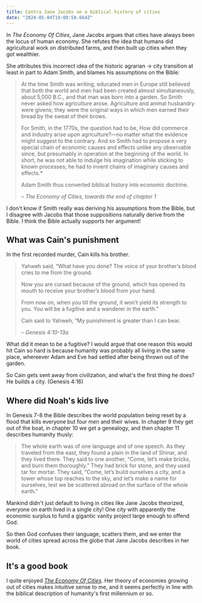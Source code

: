 ```yaml
---
title: Contra Jane Jacobs on a biblical history of cities
date: "2024-05-04T19:00:58.664Z"
---
```


In *The Economy Of Cities*, Jane Jacobs argues that cities have always been the locus of human economy.  She refutes the idea that humans did agricultural work on distributed farms, and then built up cities when they got wealthier.

She attributes this incorrect idea of the historic agrarian -> city transition at least in part to Adam Smith, and blames his assumptions on the Bible:

> At the time Smith was writing, educated men in Europe still believed that both the world and men had been created almost simultaneously, about 5,000 B.C., and that man was born into a garden. So Smith never asked how agriculture arose. Agriculture and animal husbandry were givens; they were the original ways in which men earned their bread by the sweat of their brows.
>
> For Smith, in the 1770s, the question had to be, How did commerce and industry arise upon agriculture?—no matter what the evidence might suggest to the contrary. And so Smith had to propose a very special chain of economic causes and effects unlike any observable since, but presumably in operation at the beginning of the world. In short, he was not able to indulge his imagination while sticking to known processes; he had to invent chains of imaginary causes and effects.*
>
> Adam Smith thus converted biblical history into economic doctrine.
>
> – *The Economy of Cities, towards the end of chapter 1*

I don't know if Smith really was deriving his assumptions from the Bible, but I disagree with Jacobs that those suppositions naturally derive from the Bible.  I think the Bible actually supports her argument!

## What was Cain's punishment

In the first recorded murder, Cain kills his brother.

> Yahweh said, “What have you done? The voice of your brother’s blood cries to me from the ground.
>
> Now you are cursed because of the ground, which has opened its mouth to receive your brother’s blood from your hand.
>
> From now on, when you till the ground, it won’t yield its strength to you. You will be a fugitive and a wanderer in the earth.”
>
> Cain said to Yahweh, “My punishment is greater than I can bear.
>
> – *Genesis 4:10-13a*

What did it mean to be a fugitive?  I would argue that one reason this would hit Cain so hard is because humanity was probably all living in the same place, whereever Adam and Eve had settled after being thrown out of the garden.

So Cain gets sent away from civilization, and what's the first thing he does?  He builds a city.  (Genesis 4:16)

## Where did Noah's kids live

In Genesis 7-8 the Bible describes the world population being reset by a flood that kills everyone but four men and their wives.  In chapter 9 they get out of the boat, in chapter 10 we get a genealogy, and then chapter 11 describes humanity thusly:

> The whole earth was of one language and of one speech.  As they traveled from the east, they found a plain in the land of Shinar, and they lived there.  They said to one another, “Come, let’s make bricks, and burn them thoroughly.” They had brick for stone, and they used tar for mortar.  They said, “Come, let’s build ourselves a city, and a tower whose top reaches to the sky, and let’s make a name for ourselves, lest we be scattered abroad on the surface of the whole earth.”

Mankind didn't just default to living in cities like Jane Jacobs theorized, everyone on earth lived in a single city!  One city with apparently the economic surplus to fund a gigantic vanity project large enough to offend God.

So then God confuses their language, scatters them, and we enter the world of cities spread across the globe that Jane Jacobs describes in her book.

## It's a good book

I quite enjoyed *[The Economy Of Cities](https://www.amazon.com/Economy-Cities-Jane-Jacobs/dp/039470584X/)*.  Her theory of economies growing out of cities makes intuitive sense to me, and it seems perfectly in line with the biblical description of humanity's first millennium or so.
